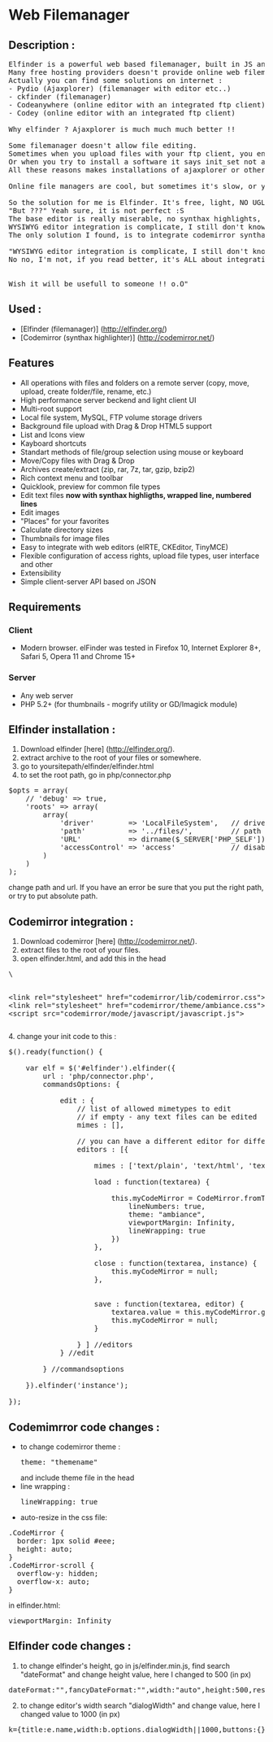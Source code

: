 Web Filemanager
===============
Description :
-------------
<pre>
Elfinder is a powerful web based filemanager, built in JS and JQuery. Elfinder features all basic and necessary actions like moving, creating, editing, deleting, renaming etc...
Many free hosting providers doesn't provide online web filemanagement, forcing us to edit/create file/folder in local and upload theme with FTP client.
Actually you can find some solutions on internet :
- Pydio (Ajaxplorer) (filemanager with editor etc..)
- ckfinder (filemanager)
- Codeanywhere (online editor with an integrated ftp client)
- Codey (online editor with an integrated ftp client)

Why elfinder ? Ajaxplorer is much much much better !!

Some filemanager doesn't allow file editing.
Sometimes when you upload files with your ftp client, you encounter some server restrictions, like only popular web formats are allowed.
Or when you try to install a software it says init_set not allowed for security reasons etc....
All these reasons makes installations of ajaxplorer or other powerful filemanager impossible to install.

Online file managers are cool, but sometimes it's slow, or you just can't setup ftp server etc....

So the solution for me is Elfinder. It's free, light, NO UGLY (very important :P), simple to use.
"But ???" Yeah sure, it is not perfect :S
The base editor is really miserable, no synthax highlights, no WYSIWYG editor, it only shows up a little pop up o.O"
WYSIWYG editor integration is complicate, I still don't know how to ...
The only solution I found, is to integrate codemirror synthax highlighter.

"WYSIWYG editor integration is complicate, I still don't know how to ..." You kidding me, all these solution on internet, are you blind ?
No no, I'm not, if you read better, it's ALL about integration of elfinder INTO a WYSIWYG editor.


Wish it will be usefull to someone !! o.O"
</pre>

Used :
-----
- [Elfinder (filemanager)] (http://elfinder.org/)
- [Codemirror (synthax highlighter)] (http://codemirror.net/)

Features
--------
* All operations with files and folders on a remote server (copy, move,
upload, create folder/file, rename, etc.)
* High performance server beckend and light client UI
* Multi-root support
* Local file system, MySQL, FTP volume storage drivers
* Background file upload with Drag & Drop HTML5 support
* List and Icons view
* Kayboard shortcuts
* Standart methods of file/group selection using mouse or keyboard
* Move/Copy files with Drag & Drop
* Archives create/extract (zip, rar, 7z, tar, gzip, bzip2)
* Rich context menu and toolbar
* Quicklook, preview for common file types
* Edit text files **now with synthax highligths, wrapped line, numbered lines**
* Edit images
* "Places" for your favorites
* Calculate directory sizes
* Thumbnails for image files
* Easy to integrate with web editors (elRTE, CKEditor, TinyMCE)
* Flexible configuration of access rights, upload file types, user interface
and other
* Extensibility
* Simple client-server API based on JSON


Requirements
------------

### Client
* Modern browser. elFinder was tested in Firefox 10, Internet Explorer 8+,
Safari 5, Opera 11 and Chrome 15+

### Server
* Any web server
* PHP 5.2+ (for thumbnails - mogrify utility or GD/Imagick module)

Elfinder installation :
------------------------
1. Download elfinder [here] (http://elfinder.org/).
2. extract archive to the root of your files or somewhere.
3. go to yoursitepath/elfinder/elfinder.html
4. to set the root path, go in php/connector.php
<pre>
$opts = array(
	// 'debug' => true,
	'roots' => array(
		array(
			'driver'        => 'LocalFileSystem',   // driver for accessing file system (REQUIRED)
			'path'          => '../files/',         // path to files (REQUIRED)
			'URL'           => dirname($_SERVER['PHP_SELF']) . '/../files/', // URL to files (REQUIRED)
			'accessControl' => 'access'             // disable and hide dot starting files (OPTIONAL)
		)
	)
);
</pre>
change path and url.
If you have an error be sure that you put the right path, or try to put absolute path.

Codemirror integration : 
------------------------
1. Download codemirror [here] (http://codemirror.net/).
2. extract files to the root of your files.
3. open elfinder.html, and add this in the head
<pre>
\<script src="codemirror/lib/codemirror.js"></script>
\<link rel="stylesheet" href="codemirror/lib/codemirror.css">
\<link rel="stylesheet" href="codemirror/theme/ambiance.css">
\<script src="codemirror/mode/javascript/javascript.js"></script>
</pre>
4. change your init code to this :
<pre>
$().ready(function() {

	var elf = $('#elfinder').elfinder({
		url : 'php/connector.php',
		commandsOptions: {

			edit : {
				// list of allowed mimetypes to edit
				// if empty - any text files can be edited
				mimes : [],

				// you can have a different editor for different mimes
				editors : [{

					mimes : ['text/plain', 'text/html', 'text/javascript', 'text/css', 'text/x-php', 'application/x-httpd-php', 'text/x-markdown'], /*'text/plain', 'text/html', 'text/javascript', 'text/css'*/

					load : function(textarea) {

						this.myCodeMirror = CodeMirror.fromTextArea(textarea, {
							lineNumbers: true,
							theme: "ambiance",
							viewportMargin: Infinity,
							lineWrapping: true
						})
					},

					close : function(textarea, instance) {
						this.myCodeMirror = null;
					},


					save : function(textarea, editor) {
						textarea.value = this.myCodeMirror.getValue();
						this.myCodeMirror = null;
					}

				} ] //editors
			} //edit

		} //commandsoptions

	}).elfinder('instance');

});
</pre>
Codemimrror code changes : 
--------------------------

* to change codemirror theme : <pre>theme: "themename"</pre> and include theme file in the head
* line wrapping : <pre>lineWrapping: true</pre>
* auto-resize in the css file: 
<pre>.CodeMirror {
  border: 1px solid #eee;
  height: auto;
}
.CodeMirror-scroll {
  overflow-y: hidden;
  overflow-x: auto;
}</pre>
in elfinder.html: 
<pre>viewportMargin: Infinity</pre>

Elfinder code changes :
-----------------------
1. to change elfinder's height, go in js/elfinder.min.js, find search "dateFormat" and change height value, here I changed to 500 (in px)
<pre>dateFormat:"",fancyDateFormat:"",width:"auto",height:500,resizable:!</pre>
2. to change editor's width search "dialogWidth" and change value, here I changed value to 1000 (in px)
<pre>k={title:e.name,width:b.options.dialogWidth||1000,buttons:{}</pre>
